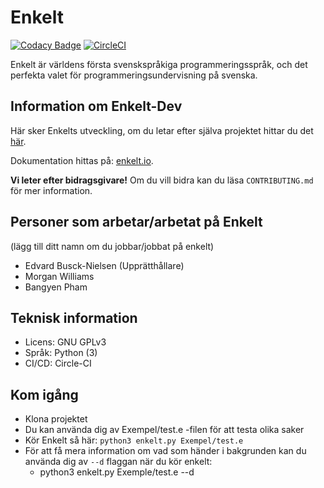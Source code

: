 # Enkelt

[![Codacy Badge](https://api.codacy.com/project/badge/Grade/3804274f9a3242319d4b9d3f717d1428)](https://app.codacy.com/app/Enkelt/Enkelt-Dev?utm_source=github.com&utm_medium=referral&utm_content=Enkelt/Enkelt-Dev&utm_campaign=Badge_Grade_Dashboard)
[![CircleCI](https://circleci.com/gh/Enkelt/Enkelt-Dev.svg?style=svg)](https://circleci.com/gh/Enkelt/Enkelt-Dev)

Enkelt är världens första svenskspråkiga programmeringsspråk, och det perfekta valet för programmeringsundervisning på svenska.

## Information om Enkelt-Dev
Här sker Enkelts utveckling, om du letar efter själva projektet hittar du det [här](https://github.com/Enkelt/Enkelt).

Dokumentation hittas på: [enkelt.io](https://enkelt.io).

__Vi leter efter bidragsgivare!__
Om du vill bidra kan du läsa `CONTRIBUTING.md` för mer information.

## Personer som arbetar/arbetat på Enkelt
(lägg till ditt namn om du jobbar/jobbat på enkelt)

-   Edvard Busck-Nielsen (Upprätthållare)
-   Morgan Williams
-   Bangyen Pham

## Teknisk information
-   Licens: GNU GPLv3
-   Språk: Python (3)
-   CI/CD: Circle-CI

## Kom igång
-   Klona projektet
-   Du kan använda dig av Exempel/test.e -filen för att testa olika saker
-   Kör Enkelt så här: `python3 enkelt.py Exempel/test.e`
-   För att få mera information om vad som händer i bakgrunden kan du använda dig av `--d` flaggan när du kör enkelt:
    -   python3 enkelt.py Exemple/test.e --d
